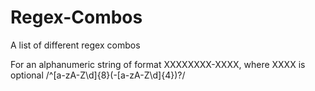 # Regex-Combos
A list of different regex combos

For an alphanumeric string of format XXXXXXXX-XXXX, where XXXX is optional
/^[a-zA-Z\d]{8}(\-[a-zA-Z\d]{4}$)?$/




